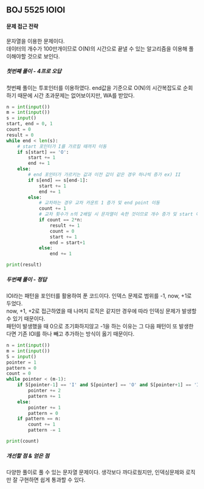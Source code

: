 ## BOJ 5525 IOIOI

#### 문제 접근 전략
문자열을 이용한 문제이다.  
데이터의 개수가 100만개이므로 O(N)의 시간으로 끝낼 수 있는 알고리즘을 이용해 풀이해야할 것으로 보인다.
##### 첫번째 풀이 - 4프로 오답
첫번째 풀이는 투포인터를 이용하였다. end값을 기준으로 O(N)의 시간복잡도로 순회하기 때문에 시간 초과문제는 없어보이지만, WA를 받았다.
```python
n = int(input())
m = int(input())
s = input()
start, end = 0, 1
count = 0
result = 0
while end < len(s):
    # start 포인터가 I를 가르킬 때까지 이동
    if s[start] == 'O':
        start += 1
        end += 1
    else:
        # end 포인터가 가르키는 값과 이전 값이 같은 경우 하나씩 증가 ex) II
        if s[end] == s[end-1]:
            start += 1
            end += 1
        else:
            # 교차하는 경우 교차 카운트 1 증가 및 end point 이동
            count += 1
            # 교차 횟수가 n의 2배일 시 문자열이 속한 것이므로 개수 증가 및 start 이동, end start+1로 이동
            if count == 2*n:
                result += 1
                count = 0
                start += 1
                end = start+1
            else:
                end += 1

print(result)
```

##### 두번째 풀이 - 정답
IOI라는 패턴을 포인터를 활용하여 푼 코드이다. 인덱스 문제로 범위를 -1, now, +1로 두었다.  
now, +1, +2로 접근하였을 때 나머지 로직은 같지만 경우에 따라 인덱싱 문제가 발생할 수 있기 때문이다.  
패턴이 발생했을 때 0으로 초기화하지않고 -1을 하는 이유는 그 다음 패턴이 또 발생한다면 기존 IOI를 하나 빼고 추가하는 방식이 옳기 때문이다.
```python
n = int(input())
m = int(input())
S = input()
pointer = 1
pattern = 0
count = 0
while pointer < (m-1):
    if S[pointer-1] == 'I' and S[pointer] == 'O' and S[pointer+1] == 'I':
        pointer += 2
        pattern += 1
    else:
        pointer += 1
        pattern = 0
    if pattern == n:
        count += 1
        pattern -= 1

print(count)
```
##### 개선할 점 & 얻은 점
다양한 풀이로 풀 수 있는 문자열 문제이다. 생각보다 까다로웠지만, 인덱싱문제와 로직만 잘 구현하면 쉽게 통과할 수 있다. 